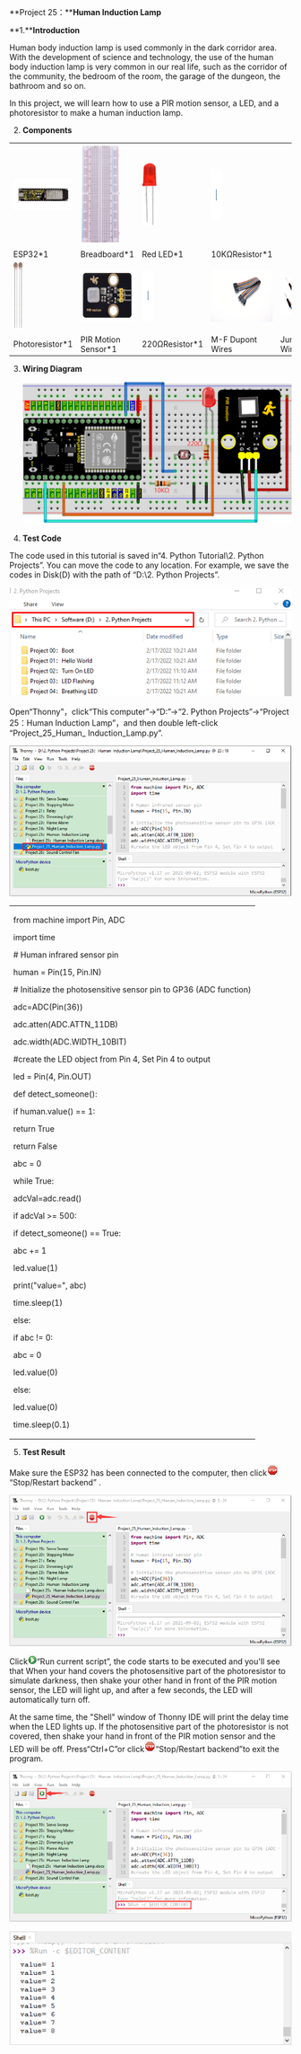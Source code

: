 **Project 25：****Human Induction Lamp**

**1.****Introduction**

Human body induction lamp is used commonly in the dark corridor area.
With the development of science and technology, the use of the human
body induction lamp is very common in our real life, such as the
corridor of the community, the bedroom of the room, the garage of the
dungeon, the bathroom and so on.

In this project, we will learn how to use a PIR motion sensor, a LED,
and a photoresistor to make a human induction lamp.

2.  **Components**

<table>
<tbody>
<tr class="odd">
<td><img src="https://raw.githubusercontent.com/keyestudio/KS5011-KS5011F-Keyestudio-ESP32-Learning-Kit-Complete-Edition-Python/master/media/c62c393e0f1d6a2c7dc297e4ccf9b595.jpeg" style="width:1.22153in;height:0.59653in" /></td>
<td><img src="https://raw.githubusercontent.com/keyestudio/KS5011-KS5011F-Keyestudio-ESP32-Learning-Kit-Complete-Edition-Python/master/media/e380dd26e4825be9a768973802a55fe6.png" style="width:0.75972in;height:1.8625in" /></td>
<td><img src="https://raw.githubusercontent.com/keyestudio/KS5011-KS5011F-Keyestudio-ESP32-Learning-Kit-Complete-Edition-Python/master/media/7eb361d680dfa351f07f8527aeb37abd.png" style="width:0.275in;height:1.17361in" /></td>
<td><img src="https://raw.githubusercontent.com/keyestudio/KS5011-KS5011F-Keyestudio-ESP32-Learning-Kit-Complete-Edition-Python/master/media/8cf9b1b3a5fec374cde3c5f0537567cb.png" style="width:0.21042in;height:0.94583in" /></td>
<td></td>
<td></td>
</tr>
<tr class="even">
<td>ESP32*1</td>
<td>Breadboard*1</td>
<td>Red LED*1</td>
<td>10KΩResistor*1</td>
<td></td>
<td></td>
</tr>
<tr class="odd">
<td><img src="https://raw.githubusercontent.com/keyestudio/KS5011-KS5011F-Keyestudio-ESP32-Learning-Kit-Complete-Edition-Python/master/media/82b6a0e286b6ca25c06c6353397bad79.png" style="width:0.19097in;height:1.26597in" /></td>
<td><img src="https://raw.githubusercontent.com/keyestudio/KS5011-KS5011F-Keyestudio-ESP32-Learning-Kit-Complete-Edition-Python/master/media/99272d75b3f952a0c2dd770e2f6f5a7c.png" style="width:1.25347in;height:0.94097in" /></td>
<td><img src="https://raw.githubusercontent.com/keyestudio/KS5011-KS5011F-Keyestudio-ESP32-Learning-Kit-Complete-Edition-Python/master/media/51ab4ab6eefe8ba8f66234989d5282de.png" style="width:0.21736in;height:0.95833in" /></td>
<td><img src="https://raw.githubusercontent.com/keyestudio/KS5011-KS5011F-Keyestudio-ESP32-Learning-Kit-Complete-Edition-Python/master/media/849dad1bcb5c3177310976501fbc96c9.png" style="width:1.14583in;height:0.96806in" /></td>
<td><img src="https://raw.githubusercontent.com/keyestudio/KS5011-KS5011F-Keyestudio-ESP32-Learning-Kit-Complete-Edition-Python/master/media/e9a8d050105397bb183512fb4ffdd2f6.png" style="width:0.77222in;height:0.77986in" /></td>
<td><img src="https://raw.githubusercontent.com/keyestudio/KS5011-KS5011F-Keyestudio-ESP32-Learning-Kit-Complete-Edition-Python/master/media/7dcbd02995be3c142b2f97df7f7c03ce.png" style="width:0.99028in;height:0.52986in" /></td>
</tr>
<tr class="even">
<td>Photoresistor*1</td>
<td>PIR Motion Sensor*1</td>
<td>220ΩResistor*1</td>
<td>M-F Dupont Wires</td>
<td>Jumper Wires</td>
<td>USB Cable*1</td>
</tr>
</tbody>
</table>

3.  **Wiring Diagram**
    
    ![](/media/69f49d65054a9246acf4adc534217027.png)

4.  **Test Code**

The code used in this tutorial is saved in“4. Python Tutorial\\2. Python
Projects”. You can move the code to any location. For example, we save
the codes in Disk(D) with the path of “D:\\2. Python Projects”.

![](/media/906b7d4391131929a6b0726f7f5bab30.png)

Open“Thonny”，click“This computer”→“D:”→“2. Python Projects”→“Project
25：Human Induction Lamp”，and then double left-click
“Project\_25\_Human\_ Induction\_Lamp.py”.

![](/media/6f5857ddbf0ed961db221b132bce29c4.png)

<table>
<tbody>
<tr class="odd">
<td><p>from machine import Pin, ADC</p>
<p>import time</p>
<p># Human infrared sensor pin</p>
<p>human = Pin(15, Pin.IN)</p>
<p># Initialize the photosensitive sensor pin to GP36 (ADC function)</p>
<p>adc=ADC(Pin(36))</p>
<p>adc.atten(ADC.ATTN_11DB)</p>
<p>adc.width(ADC.WIDTH_10BIT)</p>
<p>#create the LED object from Pin 4, Set Pin 4 to output</p>
<p>led = Pin(4, Pin.OUT)</p>
<p>def detect_someone():</p>
<p>if human.value() == 1:</p>
<p>return True</p>
<p>return False</p>
<p>abc = 0</p>
<p>while True:</p>
<p>adcVal=adc.read()</p>
<p>if adcVal &gt;= 500:</p>
<p>if detect_someone() == True:</p>
<p>abc += 1</p>
<p>led.value(1)</p>
<p>print("value=", abc)</p>
<p>time.sleep(1)</p>
<p>else:</p>
<p>if abc != 0:</p>
<p>abc = 0</p>
<p>led.value(0)</p>
<p>else:</p>
<p>led.value(0)</p>
<p>time.sleep(0.1)</p></td>
</tr>
</tbody>
</table>

5.  **Test Result**

Make sure the ESP32 has been connected to the computer, then
click![](/media/27451c8a9c13e29d02bc0f5831cfaf1f.png)“Stop/Restart backend” .

![](/media/bbdaf50534db57036e34af09f5dc7b09.png)

Click![](/media/da852227207616ccd9aff28f19e02690.png)“Run current script”, the code starts to be
executed and you'll see that When your hand covers the photosensitive
part of the photoresistor to simulate darkness, then shake your other
hand in front of the PIR motion sensor, the LED will light up, and after
a few seconds, the LED will automatically turn off.  

At the same time, the "Shell" window of Thonny IDE will print the delay
time when the LED lights up. If the photosensitive part of the
photoresistor is not covered, then shake your hand in front of the PIR
motion sensor and the LED will be off. Press“Ctrl+C”or
click![](/media/27451c8a9c13e29d02bc0f5831cfaf1f.png)“Stop/Restart backend”to exit the program.

![](/media/d6fe49c1a8e901b8e7dcc4deaee954d7.png)

![](/media/af94ad9d2f008956592ee64e207aa8b5.png)
